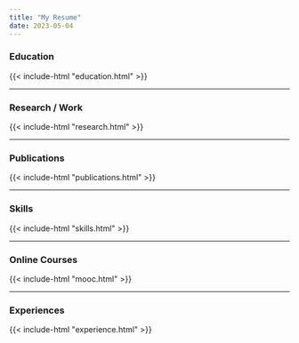 ```yaml
---
title: "My Resume"
date: 2023-05-04
---
```

### Education
{{< include-html "education.html" >}}

___
### Research / Work
{{< include-html "research.html" >}}

___
### Publications
{{< include-html "publications.html" >}}

___
### Skills
{{< include-html "skills.html" >}}

___
### Online Courses
{{< include-html "mooc.html" >}}

___
### Experiences
{{< include-html "experience.html" >}}
